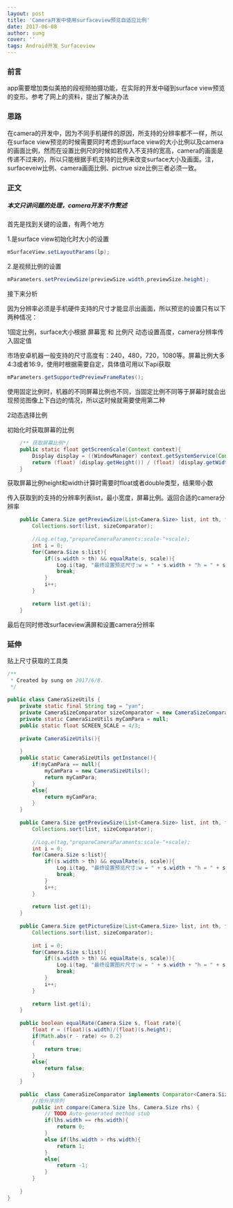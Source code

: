 ```yaml
---
layout: post
title: 'Camera开发中使用surfaceview预览自适应比例'
date: 2017-06-08
author: sung
cover: ''
tags: Android开发 Surfaceview
---
```


### 前言

app需要增加类似美拍的段视频拍摄功能，在实际的开发中碰到surface view预览的变形。参考了网上的资料，提出了解决办法



### 思路

在camera的开发中，因为不同手机硬件的原因，所支持的分辨率都不一样，所以在surface view预览的时候需要同时考虑到surface view的大小比例以及camera的画面比例，然而在设置比例尺的时候如若传入不支持的宽高，camera的画面是传递不过来的，所以只能根据手机支持的比例来改变surface大小及画面。注，surfaceveiw比例、camera画面比例、pictrue size比例三者必须一致。



### 正文

##### 本文只讲问题的处理，camera开发不作赘述

首先是找到关键的设置，有两个地方

1.是surface view初始化时大小的设置

```java
mSurfaceView.setLayoutParams(lp); 
```

2.是视频比例的设置

```java
mParameters.setPreviewSize(previewSize.width,previewSize.height);  
```



接下来分析

因为分辨率必须是手机硬件支持的尺寸才能显示出画面，所以预览的设置只有以下两种情况：

1固定比例，surface大小根据 屏幕宽 和 比例尺 动态设置高度，camera分辨率传入固定值

市场安卓机器一般支持的尺寸高度有：240，480，720，1080等。屏幕比例大多4:3或者16:9，使用时根据需要自定，具体值可用以下api获取

```java
mParameters.getSupportedPreviewFrameRates();  
```

使用固定比例时，机器的不同屏幕比例也不同，当固定比例不同等于屏幕时就会出现预览图像上下白边的情况，所以这时候就需要使用第二种

2动态选择比例

初始化时获取屏幕的比例

```java
	/** 获取屏幕比例*/  
    public static float getScreenScale(Context context){  
        Display display = ((WindowManager) context.getSystemService(Context.WINDOW_SERVICE)).getDefaultDisplay();  
        return (float) (display.getHeight()) / (float) (display.getWidth());  
    }  
```

获取屏幕比例height和width计算时需要时float或者double类型，结果带小数



传入获取到的支持的分辨率列表list，最小宽度，屏幕比例。返回合适的camera分辨率

```java
	public Camera.Size getPreviewSize(List<Camera.Size> list, int th, float scale){  
        Collections.sort(list, sizeComparator);  
  
        //Log.e(tag,"prepareCameraParaments:scale-"+scale);  
        int i = 0;  
        for(Camera.Size s:list){  
            if((s.width > th) && equalRate(s, scale)){  
                Log.i(tag, "最终设置预览尺寸:w = " + s.width + "h = " + s.height);  
                break;  
            }  
            i++;  
        }  
  
        return list.get(i);  
    } 
```

最后在同时修改surfaceview满屏和设置camera分辨率



### 延伸

贴上尺寸获取的工具类

```java
/** 
 * Created by sung on 2017/6/8. 
 */  
  
public class CameraSizeUtils {  
    private static final String tag = "yan";  
    private CameraSizeComparator sizeComparator = new CameraSizeComparator();  
    private static CameraSizeUtils myCamPara = null;  
    public static float SCREEN_SCALE = 4/3;  
  
    private CameraSizeUtils(){  
  
    }  
    public static CameraSizeUtils getInstance(){  
        if(myCamPara == null){  
            myCamPara = new CameraSizeUtils();  
            return myCamPara;  
        }  
        else{  
            return myCamPara;  
        }  
    }  
  
    public Camera.Size getPreviewSize(List<Camera.Size> list, int th, float scale){  
        Collections.sort(list, sizeComparator);  
  
        //Log.e(tag,"prepareCameraParaments:scale-"+scale);  
        int i = 0;  
        for(Camera.Size s:list){  
            if((s.width > th) && equalRate(s, scale)){  
                Log.i(tag, "最终设置预览尺寸:w = " + s.width + "h = " + s.height);  
                break;  
            }  
            i++;  
        }  
  
        return list.get(i);  
    }  
  
    public Camera.Size getPictureSize(List<Camera.Size> list, int th, float scale){  
        Collections.sort(list, sizeComparator);  
  
        int i = 0;  
        for(Camera.Size s:list){  
            if((s.width > th) && equalRate(s, scale)){  
                Log.i(tag, "最终设置图片尺寸:w = " + s.width + "h = " + s.height);  
                break;  
            }  
            i++;  
        }  
  
        return list.get(i);  
    }  
  
    public boolean equalRate(Camera.Size s, float rate){  
        float r = (float)(s.width)/(float)(s.height);  
        if(Math.abs(r - rate) <= 0.2)  
        {  
            return true;  
        }  
        else{  
            return false;  
        }  
    }  
  
    public  class CameraSizeComparator implements Comparator<Camera.Size> {  
        //按升序排列    
        public int compare(Camera.Size lhs, Camera.Size rhs) {  
            // TODO Auto-generated method stub    
            if(lhs.width == rhs.width){  
                return 0;  
            }  
            else if(lhs.width > rhs.width){  
                return 1;  
            }  
            else{  
                return -1;  
            }  
        }  
  
    }  
}  
```

